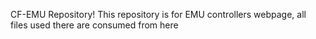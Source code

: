 CF-EMU Repository!
This repository is for EMU controllers webpage, all files used there are consumed from here
